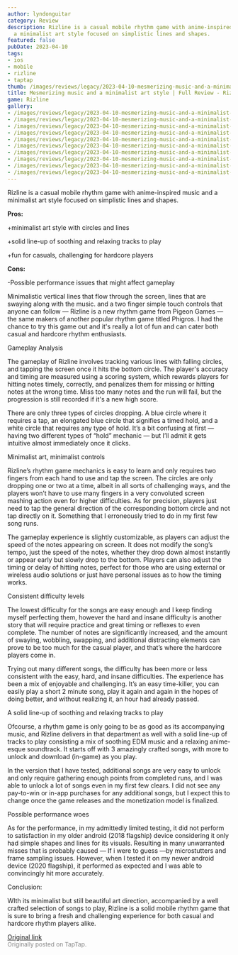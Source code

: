 ```yaml
---
author: lyndonguitar
category: Review
description: Rizline is a casual mobile rhythm game with anime-inspired music and
  a minimalist art style focused on simplistic lines and shapes.
featured: false
pubDate: 2023-04-10
tags:
- ios
- mobile
- rizline
- taptap
thumb: /images/reviews/legacy/2023-04-10-mesmerizing-music-and-a-minimalist-art-style--full-review---rizline-0.avif
title: Mesmerizing music and a minimalist art style | Full Review - Rizline
game: Rizline
gallery:
- /images/reviews/legacy/2023-04-10-mesmerizing-music-and-a-minimalist-art-style--full-review---rizline-0.avif
- /images/reviews/legacy/2023-04-10-mesmerizing-music-and-a-minimalist-art-style--full-review---rizline-2.avif
- /images/reviews/legacy/2023-04-10-mesmerizing-music-and-a-minimalist-art-style--full-review---rizline-3.avif
- /images/reviews/legacy/2023-04-10-mesmerizing-music-and-a-minimalist-art-style--full-review---rizline-4.avif
- /images/reviews/legacy/2023-04-10-mesmerizing-music-and-a-minimalist-art-style--full-review---rizline-5.avif
- /images/reviews/legacy/2023-04-10-mesmerizing-music-and-a-minimalist-art-style--full-review---rizline-6.avif
- /images/reviews/legacy/2023-04-10-mesmerizing-music-and-a-minimalist-art-style--full-review---rizline-7.avif
- /images/reviews/legacy/2023-04-10-mesmerizing-music-and-a-minimalist-art-style--full-review---rizline-8.avif
- /images/reviews/legacy/2023-04-10-mesmerizing-music-and-a-minimalist-art-style--full-review---rizline-9.avif
- /images/reviews/legacy/2023-04-10-mesmerizing-music-and-a-minimalist-art-style--full-review---rizline-10.avif
---
```

Rizline is a casual mobile rhythm game with anime-inspired music and a minimalist art style focused on simplistic lines and shapes.


**Pros:**


+minimalist art style with circles and lines

+solid line-up of soothing and relaxing tracks to play

+fun for casuals, challenging for hardcore players


**Cons:**


-Possible performance issues that might affect gameplay

Minimalistic vertical lines that flow through the screen, lines that are swaying along with the music. and a two finger simple touch controls that anyone can follow — Rizline is a new rhythm game from Pigeon Games — the same makers of another popular rhythm game titled Phigros. I had the chance to try this game out and it's really a lot of fun and can cater both casual and hardcore rhythm enthusiasts.

Gameplay Analysis

The gameplay of Rizline involves tracking various lines with falling circles, and tapping the screen once it hits the bottom circle. The player's accuracy and timing are measured using a scoring system, which rewards players for hitting notes timely, correctly, and penalizes them for missing or hitting notes at the wrong time. Miss too many notes and the run will fail, but the progression is still recorded if it's a new high score.

There are only three types of circles dropping. A blue circle where it requires a tap, an elongated blue circle that signifies a timed hold, and a white circle that requires any type of hold. It’s a bit confusing at first — having two different types of “hold” mechanic — but I’ll admit it gets intuitive almost immediately once it clicks.

Minimalist art, minimalist controls

Rizline’s rhythm game mechanics is easy to learn and only requires two fingers from each hand to use and tap the screen. The circles are only dropping one or two at a time, albeit in all sorts of challenging ways, and the players won’t have to use many fingers in a very convoluted screen mashing action even for higher difficulties. As for precision, players just need to tap the general direction of the corresponding bottom circle and not tap directly on it. Something that I erroneously tried to do in my first few song runs.

The gameplay experience is slightly customizable, as players can adjust the speed of the notes appearing on screen. It does not modify the song’s tempo, just the speed of the notes, whether they drop down almost instantly or appear early but slowly drop to the bottom. Players can also adjust the timing or delay of hitting notes, perfect for those who are using external or wireless audio solutions or just have personal issues as to how the timing works.

Consistent difficulty levels

The lowest difficulty for the songs are easy enough and I keep finding myself perfecting them, however the hard and insane difficulty is another story that will require practice and great timing or reflexes to even complete. The number of notes are significantly increased, and the amount of swaying, wobbling, swapping, and additional distracting elements can prove to be too much for the casual player, and that’s where the hardcore players come in.

Trying out many different songs, the difficulty has been more or less consistent with the easy, hard, and insane difficulties. The experience has been a mix of enjoyable and challenging. It’s an easy time-killer, you can easily play a short 2 minute song, play it again and again in the hopes of doing better, and without realizing it, an hour had already passed.

A solid line-up of soothing and relaxing tracks to play

Ofcourse, a rhythm game is only going to be as good as its accompanying music, and Rizline delivers in that department as well with a solid line-up of tracks to play consisting a mix of soothing EDM music and a relaxing anime-esque soundtrack. It starts off with 3 amazingly crafted songs, with more to unlock and download (in-game) as you play.

In the version that I have tested, additional songs are very easy to unlock and only require gathering enough points from completed runs, and I was able to unlock a lot of songs even in my first few clears. I did not see any pay-to-win or in-app purchases for any additional songs, but I expect this to change once the game releases and the monetization model is finalized.

Possible performance woes

As for the performance, in my admittedly limited testing, it did not perform to satisfaction in my older android (2018 flagship) device considering it only had simple shapes and lines for its visuals. Resulting in many unwarranted misses that is probably caused — If i were to guess —by microstutters and frame sampling issues. However, when I tested it on my newer android device (2020 flagship), it performed as expected and I was able to convincingly hit more accurately.

Conclusion:

WIth its minimalist but still beautiful art direction, accompanied by a well crafted selection of songs to play, Rizline is a solid mobile rhythm game that is sure to bring a fresh and challenging experience for both casual and hardcore rhythm players alike.

[Original link](https://www.taptap.io/post/5069236)<br><span style="font-size: 0.95em; color: #888;">Originally posted on TapTap.</span>